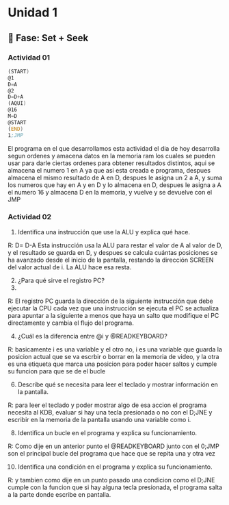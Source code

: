 # Unidad 1

## 🔎 Fase: Set + Seek

### Actividad 01

``` asm
(START)
@1
D=A
@2
D=D+A
(AQUI)
@16
M=D
@START
(END)
1;JMP
```

El programa en el que desarrollamos esta actividad el dia de hoy desarrolla segun ordenes y amacena datos en la memoria ram los cuales se pueden usar para darle ciertas ordenes para obtener resultados distintos, aqui se almacena el numero 1 en A ya que asi esta creada e programa, despues almacena el mismo resultado de A en D, despues le asigna un 2 a A, y suma los numeros que hay en A y en D y lo almacena en D, despues le asigna a A el numero 16 y almacena D en la memoria, y vuelve y se devuelve con el JMP

### Actividad 02

1. Identifica una instrucción que use la ALU y explica qué hace.

R: D= D-A Esta instrucción usa la ALU para restar el valor de A al valor de D, y el resultado se guarda en D, y despues se calcula cuántas posiciones se ha avanzado desde el inicio de la pantalla, restando la dirección SCREEN del valor actual de i. La ALU hace esa resta.

2. ¿Para qué sirve el registro PC?
3. 
R: El registro PC guarda la dirección de la siguiente instrucción que debe ejecutar la CPU cada vez que una instrucción se ejecuta el PC se actualiza para apuntar a la siguiente a menos que haya un salto que modifique el PC directamente y cambia el flujo del programa.

4. ¿Cuál es la diferencia entre @i y @READKEYBOARD?
   
R: basicamente i es una variable y el otro no, i es una variable que guarda la posicion actual que se va escrbir o borrar en la memoria de video, y la otra es una etiqueta que marca una posicion para poder hacer saltos y cumple su funcion para que se de el bucle

6. Describe qué se necesita para leer el teclado y mostrar información en la pantalla.
   
R: para leer el teclado y poder mostrar algo de esa accion el programa necesita al KDB, evaluar si hay una tecla presionada o no con el D;JNE y escribir en la memoria de la pantalla usando una variable como i.

8. Identifica un bucle en el programa y explica su funcionamiento.
   
R: Como dije en un anterior punto el @READKEYBOARD junto con el 0;JMP son el principal bucle del programa que hace que se repita una y otra vez

10. Identifica una condición en el programa y explica su funcionamiento.
    
R: y tambien como dije en un punto pasado una condicion como el D;JNE cumple con la funcion que si hay alguna tecla presionada, el programa salta a la parte donde escribe en pantalla.
